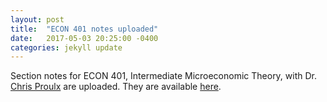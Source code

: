```yaml
---
layout: post
title:  "ECON 401 notes uploaded"
date:   2017-05-03 20:25:00 -0400
categories: jekyll update
---
```

Section notes for ECON 401, Intermediate Microeconomic Theory,
with Dr. [Chris Proulx](https://lsa.umich.edu/econ/people/faculty/rabbit.html) are uploaded.
They are available [here](https://richryan.github.io/notes/).
